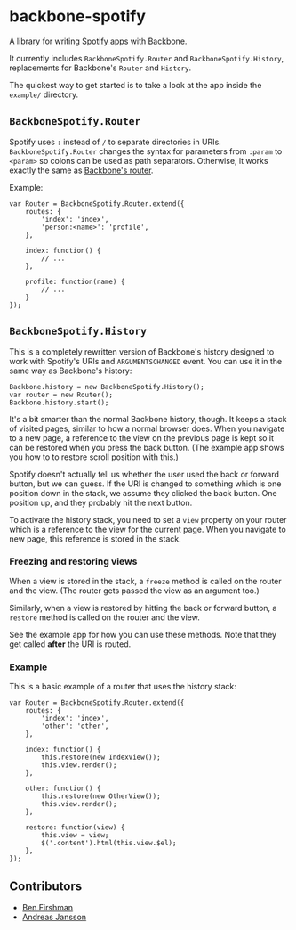 backbone-spotify
================

A library for writing [Spotify apps](https://developer.spotify.com/technologies/apps/) with [Backbone](http://backbonejs.org).

It currently includes ``BackboneSpotify.Router`` and ``BackboneSpotify.History``, replacements for Backbone's ``Router`` and ``History``.

The quickest way to get started is to take a look at the app inside the ``example/`` directory.

``BackboneSpotify.Router``
--------------------------

Spotify uses ``:`` instead of ``/`` to separate directories in URIs. ``BackboneSpotify.Router`` changes the syntax for parameters from ``:param`` to ``<param>`` so colons can be used as path separators. Otherwise, it works exactly the same as [Backbone's router](http://backbonejs.org/#Router).

Example:

    var Router = BackboneSpotify.Router.extend({
        routes: {
            'index': 'index',
            'person:<name>': 'profile',
        },

        index: function() {
            // ...
        },

        profile: function(name) {
            // ...
        }
    });


``BackboneSpotify.History``
---------------------------

This is a completely rewritten version of Backbone's history designed to work with Spotify's URIs and ``ARGUMENTSCHANGED`` event. You can use it in the same way as Backbone's history:

    Backbone.history = new BackboneSpotify.History();
    var router = new Router();
    Backbone.history.start();

It's a bit smarter than the normal Backbone history, though. It keeps a stack of visited pages, similar to how a normal browser does. When you navigate to a new page, a reference to the view on the previous page is kept so it can be restored when you press the back button. (The example app shows you how to to restore scroll position with this.)

Spotify doesn't actually tell us whether the user used the back or forward button, but we can guess. If the URI is changed to something which is one position down in the stack, we assume they clicked the back button. One position up, and they probably hit the next button.

To activate the history stack, you need to set a ``view`` property on your router which is a reference to the view for the current page. When you navigate to new page, this reference is stored in the stack.

### Freezing and restoring views

When a view is stored in the stack, a ``freeze`` method is called on the router and the view. (The router gets passed the view as an argument too.)

Similarly, when a view is restored by hitting the back or forward button, a ``restore`` method is called on the router and the view. 

See the example app for how you can use these methods. Note that they get called **after** the URI is routed.

### Example

This is a basic example of a router that uses the history stack:

    var Router = BackboneSpotify.Router.extend({
        routes: {
            'index': 'index',
            'other': 'other',
        },

        index: function() {
            this.restore(new IndexView());
            this.view.render();
        },

        other: function() {
            this.restore(new OtherView());
            this.view.render();
        },

        restore: function(view) {
            this.view = view;
            $('.content').html(this.view.$el);
        },
    });


Contributors
------------

 - [Ben Firshman](https://github.com/bfirsh)
 - [Andreas Jansson](https://github.com/andreasjansson)



